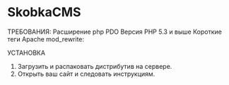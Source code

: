 SkobkaCMS
=========

ТРЕБОВАНИЯ:
Расширение php PDO
Версия PHP 5.3 и выше
Короткие теги
Apache mod_rewrite:

УСТАНОВКА
1. Загрузить и распаковать дистрибутив на сервере. 
2. Открыть ваш сайт и следовать инструкциям.